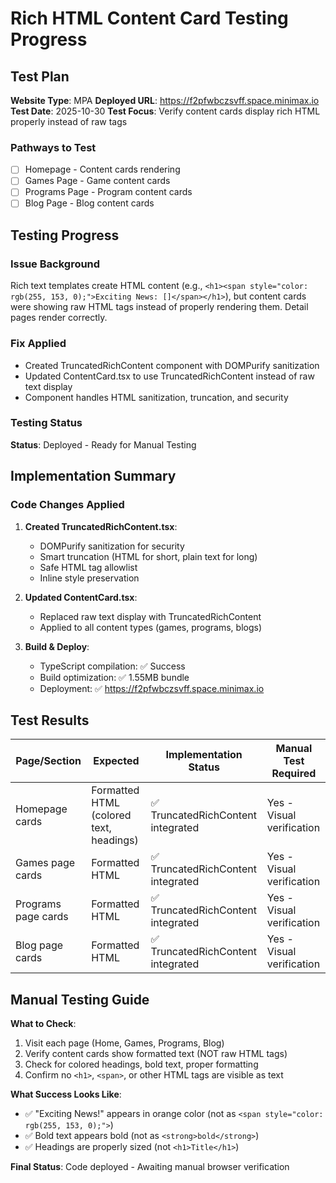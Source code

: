 # Rich HTML Content Card Testing Progress

## Test Plan
**Website Type**: MPA
**Deployed URL**: https://f2pfwbczsvff.space.minimax.io
**Test Date**: 2025-10-30
**Test Focus**: Verify content cards display rich HTML properly instead of raw tags

### Pathways to Test
- [ ] Homepage - Content cards rendering
- [ ] Games Page - Game content cards
- [ ] Programs Page - Program content cards
- [ ] Blog Page - Blog content cards

## Testing Progress

### Issue Background
Rich text templates create HTML content (e.g., `<h1><span style="color: rgb(255, 153, 0);">Exciting News: []</span></h1>`), but content cards were showing raw HTML tags instead of properly rendering them. Detail pages render correctly.

### Fix Applied
- Created TruncatedRichContent component with DOMPurify sanitization
- Updated ContentCard.tsx to use TruncatedRichContent instead of raw text display
- Component handles HTML sanitization, truncation, and security

### Testing Status
**Status**: Deployed - Ready for Manual Testing

## Implementation Summary

### Code Changes Applied
1. **Created TruncatedRichContent.tsx**:
   - DOMPurify sanitization for security
   - Smart truncation (HTML for short, plain text for long)
   - Safe HTML tag allowlist
   - Inline style preservation

2. **Updated ContentCard.tsx**:
   - Replaced raw text display with TruncatedRichContent
   - Applied to all content types (games, programs, blogs)

3. **Build & Deploy**:
   - TypeScript compilation: ✅ Success
   - Build optimization: ✅ 1.55MB bundle
   - Deployment: ✅ https://f2pfwbczsvff.space.minimax.io

## Test Results

| Page/Section | Expected | Implementation Status | Manual Test Required |
|--------------|----------|----------------------|----------------------|
| Homepage cards | Formatted HTML (colored text, headings) | ✅ TruncatedRichContent integrated | Yes - Visual verification |
| Games page cards | Formatted HTML | ✅ TruncatedRichContent integrated | Yes - Visual verification |
| Programs page cards | Formatted HTML | ✅ TruncatedRichContent integrated | Yes - Visual verification |
| Blog page cards | Formatted HTML | ✅ TruncatedRichContent integrated | Yes - Visual verification |

## Manual Testing Guide

**What to Check**:
1. Visit each page (Home, Games, Programs, Blog)
2. Verify content cards show formatted text (NOT raw HTML tags)
3. Check for colored headings, bold text, proper formatting
4. Confirm no `<h1>`, `<span>`, or other HTML tags are visible as text

**What Success Looks Like**:
- ✅ "Exciting News!" appears in orange color (not as `<span style="color: rgb(255, 153, 0);">`)
- ✅ Bold text appears bold (not as `<strong>bold</strong>`)
- ✅ Headings are properly sized (not `<h1>Title</h1>`)

**Final Status**: Code deployed - Awaiting manual browser verification
